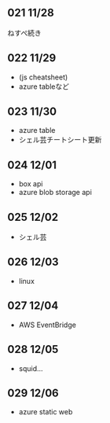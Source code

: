 ## 021 11/28
ねすぺ続き

## 022 11/29
* (js cheatsheet)
* azure tableなど

## 023 11/30
* azure table
* シェル芸チートシート更新

## 024 12/01
* box api
* azure blob storage api

## 025 12/02
* シェル芸

## 026 12/03
* linux

## 027 12/04
* AWS EventBridge

## 028 12/05
* squid...

## 029 12/06
* azure static web
